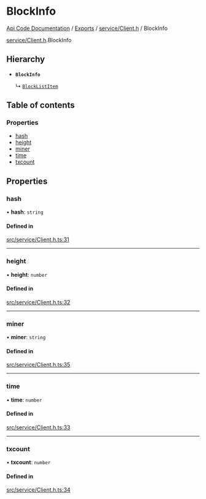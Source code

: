 # BlockInfo
 
[Api Code Documentation](../README.md) / [Exports](../modules.md) / [service/Client.h](../modules/service_Client_h.md) / BlockInfo

[service/Client.h](../modules/service_Client_h.md).BlockInfo

## Hierarchy

- **`BlockInfo`**

  ↳ [`BlockListItem`](service_Client_h.BlockListItem.md)

## Table of contents

### Properties

- [hash](service_Client_h.BlockInfo.md#hash)
- [height](service_Client_h.BlockInfo.md#height)
- [miner](service_Client_h.BlockInfo.md#miner)
- [time](service_Client_h.BlockInfo.md#time)
- [txcount](service_Client_h.BlockInfo.md#txcount)

## Properties

### hash

• **hash**: `string`

#### Defined in

[src/service/Client.h.ts:31](https://github.com/openkfw/TruBudget/blob/b9aaff0/api/src/service/Client.h.ts#L31)

___

### height

• **height**: `number`

#### Defined in

[src/service/Client.h.ts:32](https://github.com/openkfw/TruBudget/blob/b9aaff0/api/src/service/Client.h.ts#L32)

___

### miner

• **miner**: `string`

#### Defined in

[src/service/Client.h.ts:35](https://github.com/openkfw/TruBudget/blob/b9aaff0/api/src/service/Client.h.ts#L35)

___

### time

• **time**: `number`

#### Defined in

[src/service/Client.h.ts:33](https://github.com/openkfw/TruBudget/blob/b9aaff0/api/src/service/Client.h.ts#L33)

___

### txcount

• **txcount**: `number`

#### Defined in

[src/service/Client.h.ts:34](https://github.com/openkfw/TruBudget/blob/b9aaff0/api/src/service/Client.h.ts#L34)
